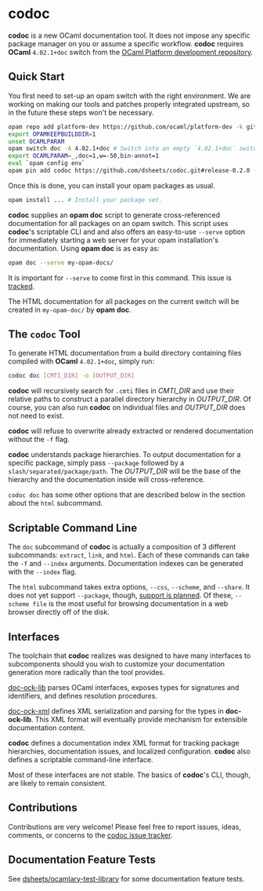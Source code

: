 # codoc

**codoc** is a new OCaml documentation tool. It does not impose any
  specific package manager on you or assume a specific
  workflow. **codoc** requires **OCaml** `4.02.1+doc` switch from the
  [OCaml Platform development repository](https://github.com/ocaml/platform-dev).

## Quick Start

You first need to set-up an opam switch with the right environment. We
are working on making our tools and patches properly integrated
upstream, so in the future these steps won't be necessary.

```sh
opam repo add platform-dev https://github.com/ocaml/platform-dev -k git
export OPAMKEEPBUILDDIR=1
unset OCAMLPARAM
opam switch doc -A 4.02.1+doc # Switch into an empty `4.02.1+doc` switch
export OCAMLPARAM=_,doc=1,w=-50,bin-annot=1
eval `opam config env`
opam pin add codoc https://github.com/dsheets/codoc.git#release-0.2.0 -y
```

Once this is done, you can install your opam packages as usual.

```sh
opam install ... # Install your package set.
```

**codoc** supplies an **opam doc** script to generate cross-referenced
  documentation for all packages on an opam switch.  This script uses
  **codoc**'s scriptable CLI and and also offers an easy-to-use
  `--serve` option for immediately starting a web server for your
  opam installation's documentation. Using **opam doc** is as easy as:

```sh
opam doc --serve my-opam-docs/
```

It is important for `--serve` to come first in this command. This issue
is [tracked](https://github.com/dsheets/codoc/issues/46).

The HTML documentation for all packages on the current switch will be
created in `my-opam-doc/` by **opam doc**.

## The `codoc` Tool

To generate HTML documentation from a build directory containing files
compiled with **OCaml** `4.02.1+doc`, simply run:

```sh
codoc doc [CMTI_DIR] -o [OUTPUT_DIR]
```

**codoc** will recursively search for `.cmti` files in *CMTI_DIR* and
  use their relative paths to construct a parallel directory hierarchy
  in *OUTPUT_DIR*. Of course, you can also run **codoc** on individual
  files and *OUTPUT_DIR* does not need to exist.

**codoc** will refuse to overwrite already extracted or rendered
  documentation without the `-f` flag.

**codoc** understands package hierarchies. To output documentation for a
  specific package, simply pass `--package` followed by a
  `slash/separated/package/path`. The *OUTPUT_DIR* will be the base of
  the hierarchy and the documentation inside will cross-reference.

`codoc doc` has some other options that are described below in the
  section about the `html` subcommand.

## Scriptable Command Line

The `doc` subcommand of **codoc** is actually a composition of 3
different subcommands: `extract`, `link`, and `html`. Each of these
commands can take the `-f` and `--index` arguments. Documentation
indexes can be generated with the `--index` flag.

The `html` subcommand takes extra options, `--css`, `--scheme`,
and `--share`. It does not yet support `--package`, though, [support
is planned](https://github.com/dsheets/codoc/issues/42). Of these,
`--scheme file` is the most useful for browsing documentation in a web
browser directly off of the disk.

## Interfaces

The toolchain that **codoc** realizes was designed to have many
interfaces to subcomponents should you wish to customize your
documentation generation more radically than the tool provides.

[doc-ock-lib](https://github.com/lpw25/doc-ock-lib) parses OCaml
interfaces, exposes types for signatures and identifiers, and defines
resolution procedures.

[doc-ock-xml](https://github.com/lpw25/doc-ock-xml/) defines XML
serialization and parsing for the types in **doc-ock-lib**. This XML
format will eventually provide mechanism for extensible documentation
content.

**codoc** defines a documentation index XML format for tracking package
  hierarchies, documentation issues, and localized
  configuration. **codoc** also defines a scriptable command-line
  interface.

Most of these interfaces are not stable. The basics of **codoc**'s CLI,
though, are likely to remain consistent.

## Contributions

Contributions are very welcome! Please feel free to report issues,
ideas, comments, or concerns to the [codoc issue
tracker](https://github.com/dsheets/codoc/issues).

## Documentation Feature Tests

See
[dsheets/ocamlary-test-library](https://github.com/dsheets/ocamlary-test-library)
for some documentation feature tests.
